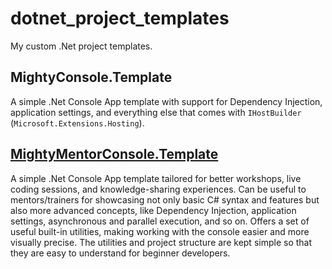 # dotnet_project_templates

My custom .Net project templates.

## MightyConsole.Template

A simple .Net Console App template with support for Dependency Injection, application settings, and everything else that comes with `IHostBuilder` (`Microsoft.Extensions.Hosting`).

## [MightyMentorConsole.Template](MightyMentorConsole.Template/content/MightyMentorConsole.Template)

A simple .Net Console App template tailored for better workshops, live coding sessions, and knowledge-sharing experiences. Can be useful to mentors/trainers for showcasing not only basic C# syntax and features but also more advanced concepts, like Dependency Injection, application settings, asynchronous and parallel execution, and so on. Offers a set of useful built-in utilities, making working with the console easier and more visually precise. The utilities and project structure are kept simple so that they are easy to understand for beginner developers.
